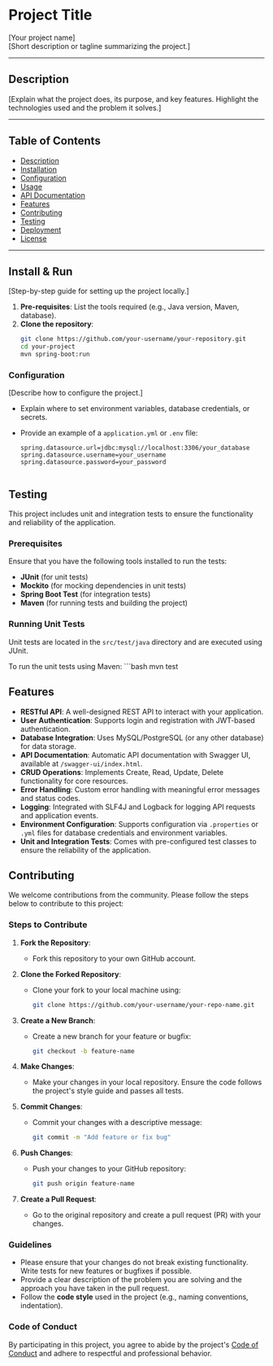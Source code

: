 # Project Title
[Your project name]  
[Short description or tagline summarizing the project.]

---

## Description
[Explain what the project does, its purpose, and key features. Highlight the technologies used and the problem it solves.]

---

## Table of Contents
- [Description](#description)
- [Installation](#installation)
- [Configuration](#configuration)
- [Usage](#usage)
- [API Documentation](#api-documentation)
- [Features](#features)
- [Contributing](#contributing)
- [Testing](#testing)
- [Deployment](#deployment)
- [License](#license)

---

## Install & Run
[Step-by-step guide for setting up the project locally.]
1. **Pre-requisites**: List the tools required (e.g., Java version, Maven, database).
2. **Clone the repository**: 
   ```bash
   git clone https://github.com/your-username/your-repository.git
   cd your-project
   mvn spring-boot:run


### Configuration
[Describe how to configure the project.]

- Explain where to set environment variables, database credentials, or secrets.
- Provide an example of a `application.yml` or `.env` file:

   ```properties
   spring.datasource.url=jdbc:mysql://localhost:3306/your_database
   spring.datasource.username=your_username
   spring.datasource.password=your_password


## Testing

This project includes unit and integration tests to ensure the functionality and reliability of the application.

### Prerequisites

Ensure that you have the following tools installed to run the tests:

- **JUnit** (for unit tests)
- **Mockito** (for mocking dependencies in unit tests)
- **Spring Boot Test** (for integration tests)
- **Maven** (for running tests and building the project)

### Running Unit Tests

Unit tests are located in the `src/test/java` directory and are executed using JUnit.

To run the unit tests using Maven:
      ```bash
      mvn test

## Features

- **RESTful API**: A well-designed REST API to interact with your application.
- **User Authentication**: Supports login and registration with JWT-based authentication.
- **Database Integration**: Uses MySQL/PostgreSQL (or any other database) for data storage.
- **API Documentation**: Automatic API documentation with Swagger UI, available at `/swagger-ui/index.html`.
- **CRUD Operations**: Implements Create, Read, Update, Delete functionality for core resources.
- **Error Handling**: Custom error handling with meaningful error messages and status codes.
- **Logging**: Integrated with SLF4J and Logback for logging API requests and application events.
- **Environment Configuration**: Supports configuration via `.properties` or `.yml` files for database credentials and environment variables.
- **Unit and Integration Tests**: Comes with pre-configured test classes to ensure the reliability of the application.


## Contributing

We welcome contributions from the community. Please follow the steps below to contribute to this project:

### Steps to Contribute

1. **Fork the Repository**: 
   - Fork this repository to your own GitHub account.
   
2. **Clone the Forked Repository**:
   - Clone your fork to your local machine using:
     ```bash
     git clone https://github.com/your-username/your-repo-name.git
     ```
   
3. **Create a New Branch**:
   - Create a new branch for your feature or bugfix:
     ```bash
     git checkout -b feature-name
     ```

4. **Make Changes**:
   - Make your changes in your local repository. Ensure the code follows the project's style guide and passes all tests.

5. **Commit Changes**:
   - Commit your changes with a descriptive message:
     ```bash
     git commit -m "Add feature or fix bug"
     ```

6. **Push Changes**:
   - Push your changes to your GitHub repository:
     ```bash
     git push origin feature-name
     ```

7. **Create a Pull Request**:
   - Go to the original repository and create a pull request (PR) with your changes.

### Guidelines

- Please ensure that your changes do not break existing functionality. Write tests for new features or bugfixes if possible.
- Provide a clear description of the problem you are solving and the approach you have taken in the pull request.
- Follow the **code style** used in the project (e.g., naming conventions, indentation).

### Code of Conduct

By participating in this project, you agree to abide by the project's [Code of Conduct](./CODE_OF_CONDUCT.md) and adhere to respectful and professional behavior.


